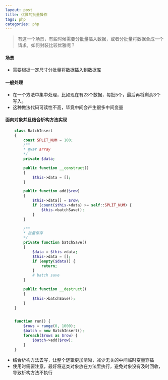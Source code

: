 ```yaml
---
layout: post
title: 优雅的批量操作
tags: php 
categories: php
---
```

> 有这一个场景，有些时候需要分批量插入数据，或者分批量将数据合成一个请求，如何封装比较优雅呢？

#### 场景
- 需要根据一定尺寸分批量将数据插入到数据库
#### 一般处理
- 在一个方法中集中处理，比如现在有23个数据，每批5个，最后再将剩余3个写入。
- 这种做法代码可读性不高，毕竟中间会产生很多中间变量
#### 面向对象并且结合析构方法实现
```php
    class BatchInsert
    {
        const SPLIT_NUM = 100;
        /**
        * @var array
        */
        private $data;

        public function __construct()
        {
            $this->data = [];
        }

        public function add($row)
        {
            $this->data[] = $row;
            if (count($this->data) >= self::SPLIT_NUM) {
                $this->batchSave();
            }
        }

        /**
        * 批量保存
        */
        private function batchSave()
        {
            $data = $this->data;
            $this->data = [];
            if (empty($data)) {
                return;
            }
            # batch save
        }

        public function __destruct()
        {
            $this->batchSave();
        }
    }


    function run() {
        $rows = range(0, 1000);
        $batch = new BatchInsert();
        foreach($rows as $row) {
            $batch->add($row);
        }
    }
```
- 结合析构方法去写，让整个逻辑更加清晰，减少无关的中间临时变量穿插
- 使用时需要注意，最好将这类对象放在方法里执行，避免对象没有及时回收，导致析构方法不执行